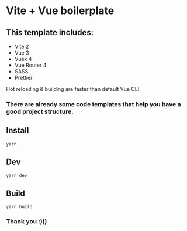 # Vite + Vue boilerplate

## This template includes: 

- Vite 2
- Vue 3
- Vuex 4
- Vue Router 4
- SASS
- Prettier

Hot reloading & building are faster than default Vue CLI
 
### There are already some code templates that help you have a good project structure.

## Install

```shell script
yarn
```

## Dev

```shell script
yarn dev
```

## Build

```shell script
yarn build
```

### Thank you :)))


